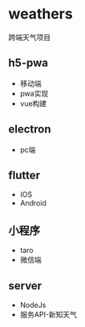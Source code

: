 # weathers
跨端天气项目
## h5-pwa
+ 移动端
+ pwa实现
+ vue构建

## electron
+ pc端

## flutter
+ IOS
+ Android

## 小程序
+ taro
+ 微信端

## server
+ NodeJs
+ 服务API-新知天气